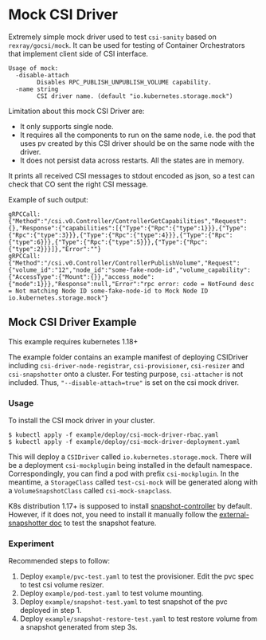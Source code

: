 # Mock CSI Driver
Extremely simple mock driver used to test `csi-sanity` based on `rexray/gocsi/mock`.
It can be used for testing of Container Orchestrators that implement client side
of CSI interface.

```
Usage of mock:
  -disable-attach
        Disables RPC_PUBLISH_UNPUBLISH_VOLUME capability.
  -name string
        CSI driver name. (default "io.kubernetes.storage.mock")
```

Limitation about this mock CSI Driver are:
- It only supports single node.
- It requires all the components to run on the same node, i.e. the pod that uses pv created by this CSI driver should be on the same node with the driver.
- It does not persist data across restarts. All the states are in memory.

It prints all received CSI messages to stdout encoded as json, so a test can check that
CO sent the right CSI message.

Example of such output:

```
gRPCCall: {"Method":"/csi.v0.Controller/ControllerGetCapabilities","Request":{},"Response":{"capabilities":[{"Type":{"Rpc":{"type":1}}},{"Type":{"Rpc":{"type":3}}},{"Type":{"Rpc":{"type":4}}},{"Type":{"Rpc":{"type":6}}},{"Type":{"Rpc":{"type":5}}},{"Type":{"Rpc":{"type":2}}}]},"Error":""}
gRPCCall: {"Method":"/csi.v0.Controller/ControllerPublishVolume","Request":{"volume_id":"12","node_id":"some-fake-node-id","volume_capability":{"AccessType":{"Mount":{}},"access_mode":{"mode":1}}},"Response":null,"Error":"rpc error: code = NotFound desc = Not matching Node ID some-fake-node-id to Mock Node ID io.kubernetes.storage.mock"}
```

## Mock CSI Driver Example

This example requires kubernetes 1.18+

The example folder contains an example manifest of deploying CSIDriver including `csi-driver-node-registrar`, `csi-provisioner`,
`csi-resizer` and `csi-snapshotter` onto a cluster. For testing purpose, `csi-attacher` is not included. Thus, 
`"--disable-attach=true"` is set on the csi mock driver.

### Usage

To install the CSI mock driver in your cluster.
```
$ kubectl apply -f example/deploy/csi-mock-driver-rbac.yaml
$ kubectl apply -f example/deploy/csi-mock-driver-deployment.yaml
```

This will deploy a `CSIDriver` called `io.kubernetes.storage.mock`. There will be a deployment `csi-mockplugin` being 
installed in the default namespace. Correspondingly, you can find a pod with prefix `csi-mockplugin`. In the meantime,
 a `StorageClass` called `test-csi-mock` will be generated along with a `VolumeSnapshotClass` called `csi-mock-snapclass`.

K8s distribution 1.17+ is supposed to install [snapshot-controller](https://github.com/kubernetes-csi/external-snapshotter#design)
by default. However, if it does not, you need to install it manually follow the [external-snapshotter doc](https://github.com/kubernetes-csi/external-snapshotter#usage) to test the snapshot feature.


### Experiment

Recommended steps to follow:

1. Deploy `example/pvc-test.yaml` to test the provisioner. Edit the pvc spec to test csi volume resizer.
2. Deploy `example/pod-test.yaml` to test volume mounting.
3. Deploy `example/snapshot-test.yaml` to test snapshot of the pvc deployed in step 1.
4. Deploy `example/snapshot-restore-test.yaml` to test restore volume from a snapshot generated from step 3s.